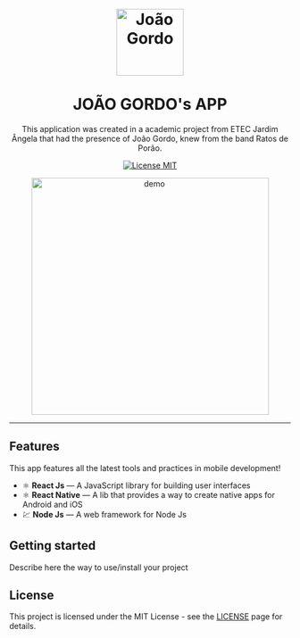 <h1 align="center">
<br>
  <img src="https://github.com/Guilherme-Maciel/J.Gordo-layout-animation-translation/blob/master/res/drawable-mdpi/ic_launcher.png" alt="João Gordo" width="120" height="120">
<br>
<br>
JOÃO GORDO's APP
</h1>

<p align="center">This application was created in a academic project from ETEC Jardim Ângela that had the presence of João Gordo, knew from the band Ratos de Porão.</p>

<p align="center">
  <a href="https://opensource.org/licenses/MIT">
    <img src="https://img.shields.io/badge/License-MIT-blue.svg" alt="License MIT">
  </a>
</p>

[//]: # (Add your gifs/images here:)
<div width="100%">
  <center>
  <img src="https://github.com/Guilherme-Maciel/readme_images/blob/master/jgordo/jGordo.gif" alt="demo" height="425">
   </center>
</div>

<hr />

## Features
[//]: # (Add the features of your project here:)
This app features all the latest tools and practices in mobile development!

- ⚛️ **React Js** — A JavaScript library for building user interfaces
- ⚛️ **React Native** — A lib that provides a way to create native apps for Android and iOS
- 💹 **Node Js** — A web framework for Node Js

## Getting started

Describe here the way to use/install your project


## License

This project is licensed under the MIT License - see the [LICENSE](https://opensource.org/licenses/MIT) page for details.
